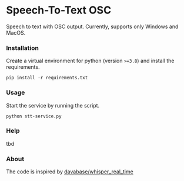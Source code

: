 # Speech-To-Text OSC
Speech to text with OSC output. Currently, supports only Windows and MacOS.

### Installation
Create a virtual environment for python (version `>=3.8`) and install the requirements.

```
pip install -r requirements.txt
```

### Usage
Start the service by running the script.

```
python stt-service.py
```

### Help
tbd

### About
The code is inspired by [davabase/whisper_real_time](https://github.com/davabase/whisper_real_time/blob/master/transcribe_demo.py)
